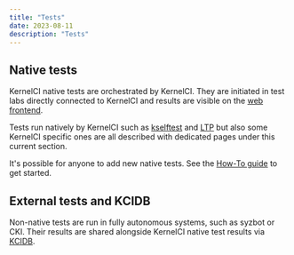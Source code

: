 ```yaml
---
title: "Tests"
date: 2023-08-11
description: "Tests"
---
```


## Native tests

KernelCI native tests are orchestrated by KernelCI.  They are initiated in test
labs directly connected to KernelCI and results are visible on the [web
frontend](https://linux.kernelci.org/job/).

Tests run natively by KernelCI such as [kselftest](kselftest) and [LTP](ltp)
but also some KernelCI specific ones are all described with dedicated pages
under this current section.

It's possible for anyone to add new native tests.  See the [How-To
guide](howto) to get started.

## External tests and KCIDB

Non-native tests are run in fully autonomous systems, such as syzbot or CKI.
Their results are shared alongside KernelCI native test results via
[KCIDB](https://kcidb.kernelci.org).
